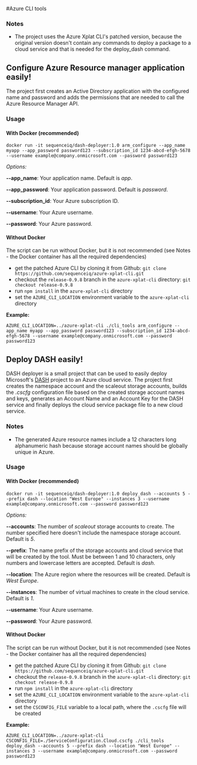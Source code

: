 #Azure CLI tools

### Notes

- The project uses the Azure Xplat CLI's patched version, because the original version doesn't contain any commands to deploy a package to a cloud service and that is needed for the deploy_dash command.

## Configure Azure Resource manager application easily!

The project first creates an Active Directory application with the configured name and password and adds the permissions that are needed to call the Azure Resource Manager API.

### Usage

#### With Docker (recommended)

```
docker run -it sequenceiq/dash-deployer:1.0 arm_configure --app_name myapp --app_password password123 --subscription_id 1234-abcd-efgh-5678 --username example@company.onmicrosoft.com --password password123
```

*Options:*

**--app_name**: Your application name. Default is *app*.

**--app_password**: Your application password. Default is *password*.

**--subscription_id**: Your Azure subscription ID.

**--username**: Your Azure username.

**--password**: Your Azure password.

#### Without Docker

The script can be run without Docker, but it is not recommended (see Notes - the Docker container has all the required dependencies)

- get the patched Azure CLI by cloning it from Github: `git clone https://github.com/sequenceiq/azure-xplat-cli.git`
- checkout the `release-0.9.8` branch in the `azure-xplat-cli` directory: `git checkout release-0.9.8`
- run `npm install` in the `azure-xplat-cli` directory
- set the `AZURE_CLI_LOCATION` environment variable to the `azure-xplat-cli` directory

**Example:**

```
AZURE_CLI_LOCATION=../azure-xplat-cli ./cli_tools arm_configure --app_name myapp --app_password password123 --subscription_id 1234-abcd-efgh-5678 --username example@company.onmicrosoft.com --password password123
```

## Deploy DASH easily!

DASH deployer is a small project that can be used to easily deploy Microsoft's [DASH](https://github.com/MicrosoftDX/Dash) project to an Azure cloud service.
The project first creates the namespace account and the scaleout storage accounts, builds the *.cscfg* configuration file based on the created storage account names and keys, generates an Account Name and an Account Key for the DASH service and finally deploys the cloud service package file to a new cloud service.

### Notes

- The generated Azure resource names include a 12 characters long alphanumeric hash because storage account names should be globally unique in Azure.

### Usage

#### With Docker (recommended)

```
docker run -it sequenceiq/dash-deployer:1.0 deploy_dash --accounts 5 --prefix dash --location "West Europe" --instances 3 --username example@company.onmicrosoft.com --password password123
```

*Options:*

**--accounts**: The number of *scaleout* storage accounts to create. The number specified here doesn't include the namespace storage account. Default is *5*.

**--prefix**: The name prefix of the storage accounts and cloud service that will be created by the tool. Must be between 1 and 10 characters, only numbers and lowercase letters are accepted. Default is *dash*.

**--location**: The Azure region where the resources will be created. Default is *West Europe*.

**--instances**: The number of virtual machines to create in the cloud service. Default is *1*.

**--username**: Your Azure username.

**--password**: Your Azure password.

#### Without Docker

The script can be run without Docker, but it is not recommended (see Notes - the Docker container has all the required dependencies)

- get the patched Azure CLI by cloning it from Github: `git clone https://github.com/sequenceiq/azure-xplat-cli.git`
- checkout the `release-0.9.8` branch in the `azure-xplat-cli` directory: `git checkout release-0.9.8`
- run `npm install` in the `azure-xplat-cli` directory
- set the `AZURE_CLI_LOCATION` environment variable to the `azure-xplat-cli` directory
- set the `CSCONFIG_FILE` variable to a local path, where the `.cscfg` file will be created

**Example:**

```
AZURE_CLI_LOCATION=../azure-xplat-cli CSCONFIG_FILE=./ServiceConfiguration.Cloud.cscfg ./cli_tools deploy_dash --accounts 5 --prefix dash --location "West Europe" --instances 3 --username example@company.onmicrosoft.com --password password123
```
